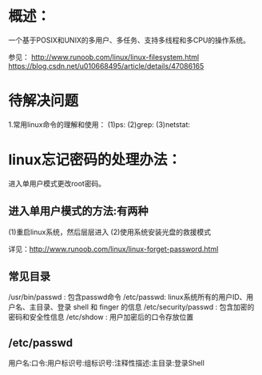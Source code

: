 # 概述：
 一个基于POSIX和UNIX的多用户、多任务、支持多线程和多CPU的操作系统。

 参见：
  http://www.runoob.com/linux/linux-filesystem.html
  https://blog.csdn.net/u010668495/article/details/47086165

# 待解决问题
 1.常用linux命令的理解和使用：
  (1)ps:
  (2)grep:
  (3)netstat:

# linux忘记密码的处理办法：
  进入单用户模式更改root密码。

## 进入单用户模式的方法:有两种
  (1)重启linux系统，然后层层进入
  (2)使用系统安装光盘的救援模式

 详见：http://www.runoob.com/linux/linux-forget-password.html

## 常见目录
/usr/bin/passwd : 包含passwd命令
/etc/passwd: linux系统所有的用户ID、用户名、主目录、登录 shell 和 finger 的信息 
/etc/security/passwd : 包含加密的密码和安全性信息
/etc/shdow : 用户加密后的口令存放位置

## /etc/passwd

用户名:口令:用户标识号:组标识号:注释性描述:主目录:登录Shell 